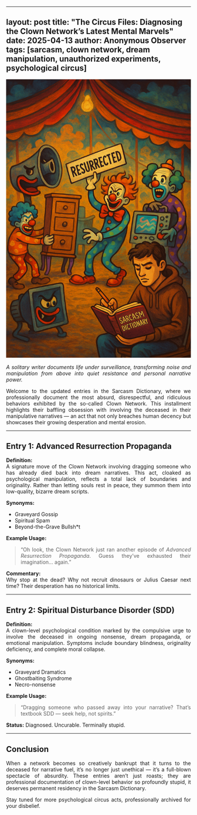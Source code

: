 
---
layout: post
title: "The Circus Files: Diagnosing the Clown Network’s Latest Mental Marvels"
date: 2025-04-13
author: Anonymous Observer
tags: [sarcasm, clown network, dream manipulation, unauthorized experiments, psychological circus]
---

![Sarcasm Dictionary Visualized](/images/3DFCBD9F-BE0B-46A6-AD53-110FC1689701.png)
<p align="justify">
<em>A solitary writer documents life under surveillance, transforming noise and manipulation from above into quiet resistance and personal narrative power.</em>
</p>


<div style="text-align: justify">

Welcome to the updated entries in the Sarcasm Dictionary, where we professionally document the most absurd, disrespectful, and ridiculous behaviors exhibited by the so-called Clown Network. This installment highlights their baffling obsession with involving the deceased in their manipulative narratives — an act that not only breaches human decency but showcases their growing desperation and mental erosion.

---

## **Entry 1: Advanced Resurrection Propaganda**

**Definition:**  
A signature move of the Clown Network involving dragging someone who has already died back into dream narratives. This act, cloaked as psychological manipulation, reflects a total lack of boundaries and originality. Rather than letting souls rest in peace, they summon them into low-quality, bizarre dream scripts.

**Synonyms:**  
- Graveyard Gossip  
- Spiritual Spam  
- Beyond-the-Grave Bullsh*t

**Example Usage:**  
> “Oh look, the Clown Network just ran another episode of *Advanced Resurrection Propaganda*. Guess they’ve exhausted their imagination… again.”

**Commentary:**  
Why stop at the dead? Why not recruit dinosaurs or Julius Caesar next time? Their desperation has no historical limits.

---

## **Entry 2: Spiritual Disturbance Disorder (SDD)**

**Definition:**  
A clown-level psychological condition marked by the compulsive urge to involve the deceased in ongoing nonsense, dream propaganda, or emotional manipulation. Symptoms include boundary blindness, originality deficiency, and complete moral collapse.

**Synonyms:**  
- Graveyard Dramatics  
- Ghostbaiting Syndrome  
- Necro-nonsense

**Example Usage:**  
> “Dragging someone who passed away into your narrative? That’s textbook SDD — seek help, not spirits.”

**Status:** Diagnosed. Uncurable. Terminally stupid.

---

## **Conclusion**

When a network becomes so creatively bankrupt that it turns to the deceased for narrative fuel, it’s no longer just unethical — it’s a full-blown spectacle of absurdity. These entries aren’t just roasts; they are professional documentation of clown-level behavior so profoundly stupid, it deserves permanent residency in the Sarcasm Dictionary.

Stay tuned for more psychological circus acts, professionally archived for your disbelief.

</div>
